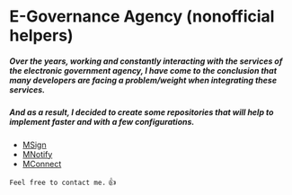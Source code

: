 # E-Governance Agency (nonofficial helpers)

##### Over the years, working and constantly interacting with the services of the electronic government agency, I have come to the conclusion that many developers are facing a problem/weight when integrating these services.

##### And as a result, I decided to create some repositories that will help to implement faster and with a few configurations.

* [MSign](https://github.com/I-RzR-I/eGovMD-MSignHelperDotNet)
* [MNotify](https://github.com/I-RzR-I/eGovMD-MNotifyHelperDotNet)
* [MConnect](https://github.com/I-RzR-I/eGovMD-MConnectHelperDotNet)


`Feel free to contact me.` :+1: